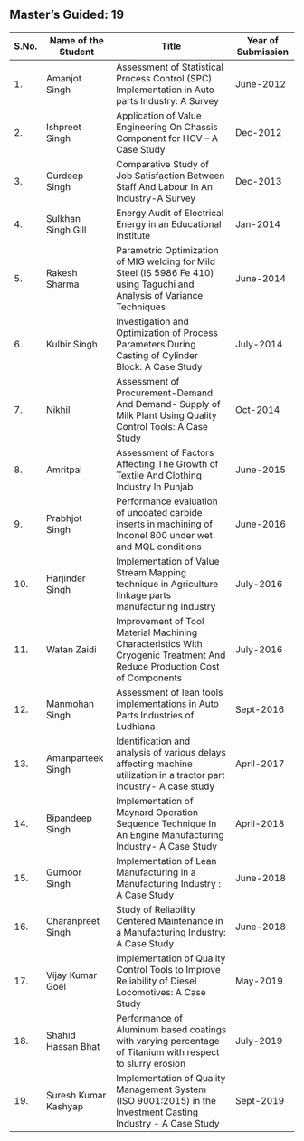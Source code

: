 ## Master’s Guided: 19
| S.No. | Name of the Student  |Title                                                                                                                     | Year of Submission |
| ----- | -------------------- | ------------------------------------------------------------------------------------------------------------------------ | ------------------ |
| 1.    | Amanjot Singh        | Assessment of Statistical Process Control (SPC) Implementation  in Auto parts Industry: A Survey                         | June-2012          |
| 2.    | Ishpreet Singh       | Application of Value Engineering On Chassis Component for HCV – A Case Study                                             | Dec-2012           |
| 3.    | Gurdeep Singh        | Comparative Study of Job Satisfaction Between Staff And Labour In An Industry-A Survey                                   | Dec-2013           |
| 4.    | Sulkhan Singh Gill   | Energy Audit of Electrical Energy in an Educational Institute                                                            | Jan-2014           |
| 5.    | Rakesh Sharma        | Parametric Optimization of MIG welding for Mild Steel (IS 5986 Fe 410) using Taguchi and Analysis of Variance Techniques | June-2014          |
| 6.    | Kulbir Singh         | Investigation and Optimization of  Process Parameters During Casting of Cylinder Block: A Case Study                     | July-2014          |
| 7.    | Nikhil               | Assessment of Procurement-Demand And Demand- Supply of Milk Plant Using Quality Control Tools: A Case Study              | Oct-2014           |
| 8.    | Amritpal             | Assessment of Factors Affecting The Growth of Textile And Clothing Industry In Punjab                                    | June-2015          |
| 9.    | Prabhjot Singh       | Performance evaluation of uncoated carbide inserts in machining of Inconel 800 under wet and MQL conditions              | June-2016          |
| 10.   | Harjinder Singh      | Implementation of Value Stream Mapping technique in Agriculture linkage parts manufacturing Industry                     | July-2016          |
| 11.   | Watan Zaidi          | Improvement of Tool Material Machining Characteristics With Cryogenic Treatment And Reduce Production Cost of Components | July-2016          |
| 12.   | Manmohan Singh       | Assessment of lean tools implementations in Auto Parts Industries of Ludhiana                                            | Sept-2016          |
| 13.   | Amanparteek Singh    | Identification and analysis of various delays affecting machine utilization in a tractor part industry- A case study     | April-2017         |
| 14.   | Bipandeep Singh      | Implementation of Maynard Operation Sequence Technique In An Engine Manufacturing Industry- A Case Study                 | April-2018         |
| 15.   | Gurnoor Singh        | Implementation of Lean Manufacturing in a Manufacturing Industry : A Case Study                                          | June-2018          |
| 16.   | Charanpreet Singh    | Study of Reliability Centered Maintenance in a Manufacturing Industry: A Case Study                                      | June-2018          |
| 17.   | Vijay Kumar Goel     | Implementation of Quality Control Tools to Improve Reliability of Diesel Locomotives:  A Case Study                      | May-2019           |
| 18.   | Shahid Hassan Bhat   | Performance of Aluminum based coatings with varying percentage of Titanium with respect to slurry erosion                | July-2019          |
| 19.   | Suresh Kumar Kashyap | Implementation of Quality Management System (ISO 9001:2015) in the Investment Casting Industry - A Case Study            | Sept-2019          |
